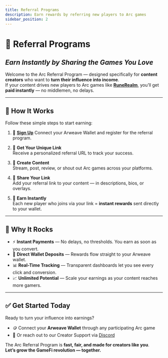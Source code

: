 ```yaml
---
title: Referral Programs
description: Earn rewards by referring new players to Arc games
sidebar_position: 2
---
```


# 🔗 Referral Programs  
## *Earn Instantly by Sharing the Games You Love*

Welcome to the Arc Referral Program — designed specifically for **content creators** who want to **turn their influence into income**.  
If your content drives new players to Arc games like [**RuneRealm**](https://runerealm_game.ar.ionode.online/), you’ll get **paid instantly** — no middlemen, no delays.

---

## 🚀 How It Works

Follow these simple steps to start earning:

1. 📝 [**Sign Up**](https://premium_game.ar.ionode.online/)
   Connect your Arweave Wallet and register for the referral program.

2. 🔗 **Get Your Unique Link**  
   Receive a personalized referral URL to track your success.

3. 🎥 **Create Content**  
   Stream, post, review, or shout out Arc games across your platforms.

4. 📣 **Share Your Link**  
   Add your referral link to your content — in descriptions, bios, or overlays.

5. 💸 **Earn Instantly**  
   Each new player who joins via your link = **instant rewards** sent directly to your wallet.

---

## 🎁 Why It Rocks

- ⚡ **Instant Payments** — No delays, no thresholds. You earn as soon as you convert.
- 💼 **Direct Wallet Deposits** — Rewards flow straight to your Arweave wallet.
- 📊 **Real-Time Tracking** — Transparent dashboards let you see every click and conversion.
- 📈 **Unlimited Potential** — Scale your earnings as your content reaches more gamers.

---

## ✅ Get Started Today

Ready to turn your influence into earnings?

- 🪙 Connect your **Arweave Wallet** through any participating Arc game  
- 👥 Or reach out to our Creator Support via [Discord](https://discord.com/invite/arc-ao)

The Arc Referral Program is **fast, fair, and made for creators like you**.  
**Let’s grow the GameFi revolution — together.**